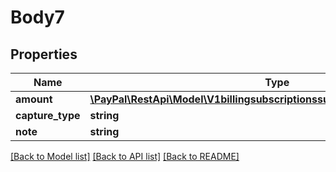 # Body7

## Properties
Name | Type | Description | Notes
------------ | ------------- | ------------- | -------------
**amount** | [**\PayPal\RestApi\Model\V1billingsubscriptionssubscriptionIdcaptureAmount**](V1billingsubscriptionssubscriptionIdcaptureAmount.md) |  | [optional] 
**capture_type** | **string** |  | [optional] 
**note** | **string** |  | [optional] 

[[Back to Model list]](../README.md#documentation-for-models) [[Back to API list]](../README.md#documentation-for-api-endpoints) [[Back to README]](../README.md)


